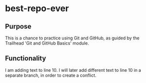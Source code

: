 
# best-repo-ever

## Purpose

This is a chance to practice using Git and GitHub, as guided by the Trailhead 'Git and GitHub Basics' module.

## Functionality

I am adding text to line 10. I will later add different text to line 10 in a separate branch, in order to create a conflict.